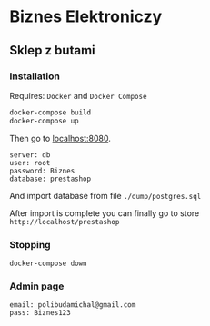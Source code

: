 # Biznes Elektroniczy

## Sklep z butami

### Installation

Requires: `Docker` and `Docker Compose`

``` bash
docker-compose build
docker-compose up
```

Then go to [localhost:8080](localhost:8080).
```
server: db
user: root
password: Biznes
database: prestashop
```

And import database from file `./dump/postgres.sql`

After import is complete you can finally go to store `http://localhost/prestashop`

### Stopping

```
docker-compose down 
```

### Admin page

```
email: polibudamichal@gmail.com
pass: Biznes123
```
